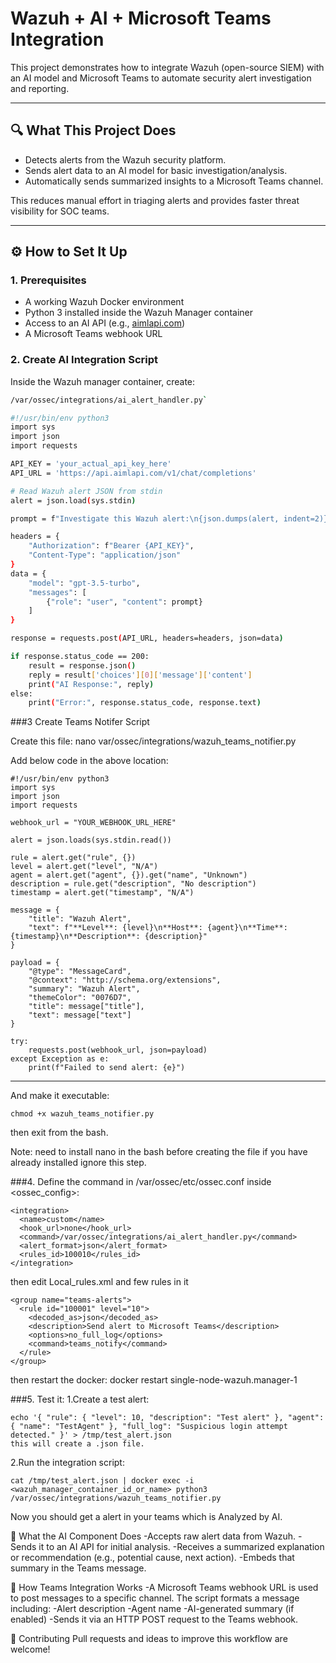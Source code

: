 # Wazuh + AI + Microsoft Teams Integration

This project demonstrates how to integrate Wazuh (open-source SIEM) with an AI model and Microsoft Teams to automate security alert investigation and reporting.

---

## 🔍 What This Project Does

- Detects alerts from the Wazuh security platform.
- Sends alert data to an AI model for basic investigation/analysis.
- Automatically sends summarized insights to a Microsoft Teams channel.

This reduces manual effort in triaging alerts and provides faster threat visibility for SOC teams.

---

## ⚙️ How to Set It Up

### 1. Prerequisites

- A working Wazuh Docker environment
- Python 3 installed inside the Wazuh Manager container
- Access to an AI API (e.g., [aimlapi.com](https://aimlapi.com/))
- A Microsoft Teams webhook URL

### 2. Create AI Integration Script

Inside the Wazuh manager container, create:

```bash
/var/ossec/integrations/ai_alert_handler.py`  

#!/usr/bin/env python3
import sys
import json
import requests

API_KEY = 'your_actual_api_key_here'
API_URL = 'https://api.aimlapi.com/v1/chat/completions'

# Read Wazuh alert JSON from stdin
alert = json.load(sys.stdin)

prompt = f"Investigate this Wazuh alert:\n{json.dumps(alert, indent=2)}"

headers = {
    "Authorization": f"Bearer {API_KEY}",
    "Content-Type": "application/json"
}
data = {
    "model": "gpt-3.5-turbo",
    "messages": [
        {"role": "user", "content": prompt}
    ]
}

response = requests.post(API_URL, headers=headers, json=data)

if response.status_code == 200:
    result = response.json()
    reply = result['choices'][0]['message']['content']
    print("AI Response:", reply)
else:
    print("Error:", response.status_code, response.text)
```
###3 Create Teams Notifer Script

Create this file:
nano var/ossec/integrations/wazuh_teams_notifier.py

Add below code in the above location:
```
#!/usr/bin/env python3
import sys
import json
import requests

webhook_url = "YOUR_WEBHOOK_URL_HERE"

alert = json.loads(sys.stdin.read())

rule = alert.get("rule", {})
level = alert.get("level", "N/A")
agent = alert.get("agent", {}).get("name", "Unknown")
description = rule.get("description", "No description")
timestamp = alert.get("timestamp", "N/A")

message = {
    "title": "Wazuh Alert",
    "text": f"**Level**: {level}\n**Host**: {agent}\n**Time**: {timestamp}\n**Description**: {description}"
}

payload = {
    "@type": "MessageCard",
    "@context": "http://schema.org/extensions",
    "summary": "Wazuh Alert",
    "themeColor": "0076D7",
    "title": message["title"],
    "text": message["text"]
}

try:
    requests.post(webhook_url, json=payload)
except Exception as e:
    print(f"Failed to send alert: {e}")
```
-----------

And make it executable:
```
chmod +x wazuh_teams_notifier.py
```
then exit from the bash.

Note: need to install nano in the bash before creating the file if you have already installed ignore this step.


###4. Define the command in /var/ossec/etc/ossec.conf inside <ossec_config>:
```
<integration>
  <name>custom</name>
  <hook_url>none</hook_url>
  <command>/var/ossec/integrations/ai_alert_handler.py</command>
  <alert_format>json</alert_format>
  <rules_id>100010</rules_id>
</integration>
```
then edit Local_rules.xml and few rules in it 
```
<group name="teams-alerts">
  <rule id="100001" level="10">
    <decoded_as>json</decoded_as>
    <description>Send alert to Microsoft Teams</description>
    <options>no_full_log</options>
    <command>teams_notify</command>
  </rule>
</group>
```
then restart the docker:
docker restart single-node-wazuh.manager-1

###5. Test it:
1.Create a test alert:
```
echo '{ "rule": { "level": 10, "description": "Test alert" }, "agent": { "name": "TestAgent" }, "full_log": "Suspicious login attempt detected." }' > /tmp/test_alert.json
this will create a .json file.
```

2.Run the integration script:
```
cat /tmp/test_alert.json | docker exec -i <wazuh_manager_container_id_or_name> python3 /var/ossec/integrations/wazuh_teams_notifier.py
```
Now you should get a alert in your teams which is Analyzed by AI.

🧠 What the AI Component Does
-Accepts raw alert data from Wazuh.
-Sends it to an AI API for initial analysis.
-Receives a summarized explanation or recommendation (e.g., potential cause, next action).
-Embeds that summary in the Teams message.

💬 How Teams Integration Works
-A Microsoft Teams webhook URL is used to post messages to a specific channel.
The script formats a message including:
-Alert description
-Agent name
-AI-generated summary (if enabled)
-Sends it via an HTTP POST request to the Teams webhook.

🙌 Contributing
Pull requests and ideas to improve this workflow are welcome!



